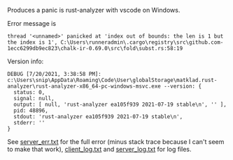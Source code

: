 Produces a panic is rust-analyzer with vscode on Windows.

Error message is

    thread '<unnamed>' panicked at 'index out of bounds: the len is 1 but the index is 1', C:\Users\runneradmin\.cargo\registry\src\github.com-1ecc6299db9ec823\chalk-ir-0.69.0\src\fold\subst.rs:58:19

Version info:

    DEBUG [7/20/2021, 3:38:58 PM]: c:\Users\snip\AppData\Roaming\Code\User\globalStorage\matklad.rust-analyzer\rust-analyzer-x86_64-pc-windows-msvc.exe --version: {
      status: 0,
      signal: null,
      output: [ null, 'rust-analyzer ea105f939 2021-07-19 stable\n', '' ],
      pid: 48896,
      stdout: 'rust-analyzer ea105f939 2021-07-19 stable\n',
      stderr: ''
    }


See [server_err.txt](./server_err.txt) for the full error (minus stack trace because I can't seem to make that work), [client_log.txt](./client_log.txt) and [server_log.txt](./server_log.txt) for log files.
